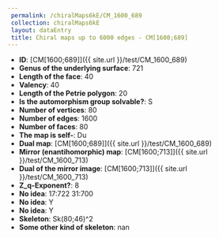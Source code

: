 ```yaml
--- 
 permalink: /chiralMaps6kE/CM_1600_689 
 collection: chiralMaps6kE
 layout: dataEntry
 title: Chiral maps up to 6000 edges - CM[1600;689]
---
```


- **ID**: [CM[1600;689]]({{ site.url }}/test/CM_1600_689)
- **Genus of the underlying surface**: 721
- **Length of the face**: 40
- **Valency**: 40
- **Length of the Petrie polygon**: 20
- **Is the automorphism group solvable?**: S
- **Number of vertices**: 80
- **Number of edges**: 1600
- **Number of faces**: 80
- **The map is self-**: Du
- **Dual map**: [CM[1600;689]]({{ site.url }}/test/CM_1600_689)
- **Mirror (enantihomorphic) map**: [CM[1600;713]]({{ site.url }}/test/CM_1600_713)
- **Dual of the mirror image**: [CM[1600;713]]({{ site.url }}/test/CM_1600_713)
- **Z_q-Exponent?**: 8
- **No idea**:  17:722 31:700
- **No idea**: Y
- **No idea**: Y
- **Skeleton**: Sk(80;46)^2
- **Some other kind of skeleton**: nan
